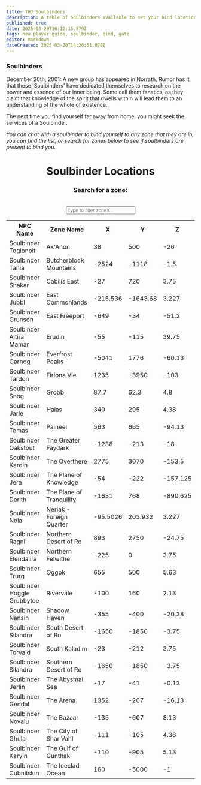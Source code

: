 ```yaml
---
title: THJ Soulbinders
description: A table of Soulbinders available to set your bind location across Norrath!
published: true
date: 2025-03-20T16:12:15.579Z
tags: new player guide, soulbinder, bind, gate
editor: markdown
dateCreated: 2025-03-20T14:20:51.078Z
---
```


<div class="blurb-container">
    <h3>Soulbinders</h3>
    <p>
        December 20th, 2001: A new group has appeared in Norrath. Rumor has it that these 'Soulbinders' 
        have dedicated themselves to research on the power and essence of our inner being. Some call them fanatics, 
        as they claim that knowledge of the spirit that dwells within will lead them to an understanding of the whole of existence. 
    </p>
    <p>
        The next time you find yourself far away from home, you might seek the services of a Soulbinder.
    </p>
    <p class="ooc">
        <em>You can chat with a soulbinder to bind yourself to any zone that they are in, you can find the list, or search for zones below to see if soulbinders are present to bind you.</em>
    </p>
</div>
<div align='center'>
<div class="search-container">
    <h1>Soulbinder Locations</h1>
    <h3>Search for a zone:</h3><br>
    <input type="text" id="searchInput" onkeyup="searchTable()" placeholder="Type to filter zones...">
</div>
<table id="soulbinderTable">
    <tr>
            <th>NPC Name</th>
            <th>Zone Name</th>
            <th>X</th>
            <th>Y</th>
            <th>Z</th>
        </tr>
        <tr>
            <td>Soulbinder Toglonoit</td>
            <td>Ak'Anon</td>
            <td>38</td>
            <td>500</td>
            <td>-26</td>
        </tr>
        <tr>
            <td>Soulbinder Tania</td>
            <td>Butcherblock Mountains</td>
            <td>-2524</td>
            <td>-1118</td>
            <td>-1.5</td>
        </tr>
        <tr>
            <td>Soulbinder Shakar</td>
            <td>Cabilis East</td>
            <td>-27</td>
            <td>720</td>
            <td>3.75</td>
        </tr>
        <tr>
            <td>Soulbinder Jubbl</td>
            <td>East Commonlands</td>
            <td>-215.536</td>
            <td>-1643.68</td>
            <td>3.227</td>
        </tr>
        <tr>
            <td>Soulbinder Grunson</td>
            <td>East Freeport</td>
            <td>-649</td>
            <td>-34</td>
            <td>-51.2</td>
        </tr>
        <tr>
            <td>Soulbinder Altira Mamar</td>
            <td>Erudin</td>
            <td>-55</td>
            <td>-115</td>
            <td>39.75</td>
        </tr>
        <tr>
            <td>Soulbinder Garnog</td>
            <td>Everfrost Peaks</td>
            <td>-5041</td>
            <td>1776</td>
            <td>-60.13</td>
        </tr>
        <tr>
            <td>Soulbinder Tardon</td>
            <td>Firiona Vie</td>
            <td>1235</td>
            <td>-3950</td>
            <td>-103</td>
        </tr>
        <tr>
            <td>Soulbinder Snog</td>
            <td>Grobb</td>
            <td>87.7</td>
            <td>62.3</td>
            <td>4.8</td>
        </tr>
        <tr>
            <td>Soulbinder Jarle</td>
            <td>Halas</td>
            <td>340</td>
            <td>295</td>
            <td>4.38</td>
        </tr>
        <tr>
            <td>Soulbinder Tomas</td>
            <td>Paineel</td>
            <td>563</td>
            <td>665</td>
            <td>-94.13</td>
        </tr>
        <tr>
            <td>Soulbinder Oakstout</td>
            <td>The Greater Faydark</td>
            <td>-1238</td>
            <td>-213</td>
            <td>-18</td>
        </tr>
        <tr>
            <td>Soulbinder Kardin</td>
            <td>The Overthere</td>
            <td>2775</td>
            <td>3070</td>
            <td>-153.5</td>
        </tr>
        <tr>
            <td>Soulbinder Jera</td>
            <td>The Plane of Knowledge</td>
            <td>-54</td>
            <td>-222</td>
            <td>-157.125</td>
        </tr>
        <tr>
            <td>Soulbinder Derith</td>
            <td>The Plane of Tranquility</td>
            <td>-1631</td>
            <td>768</td>
            <td>-890.625</td>
        </tr>
        <!-- Added missing Soulbinders -->
        <tr>
            <td>Soulbinder Nola</td>
            <td>Neriak - Foreign Quarter</td>
            <td>-95.5026</td>
            <td>203.932</td>
            <td>3.227</td>
        </tr>
        <tr>
            <td>Soulbinder Ragni</td>
            <td>Northern Desert of Ro</td>
            <td>893</td>
            <td>2750</td>
            <td>-24.75</td>
        </tr>
        <tr>
            <td>Soulbinder Elendalira</td>
            <td>Northern Felwithe</td>
            <td>-225</td>
            <td>0</td>
            <td>3.75</td>
        </tr>
        <tr>
            <td>Soulbinder Trurg</td>
            <td>Oggok</td>
            <td>655</td>
            <td>500</td>
            <td>5.63</td>
        </tr>
        <tr>
            <td>Soulbinder Hoggle Grubbytoe</td>
            <td>Rivervale</td>
            <td>-100</td>
            <td>160</td>
            <td>2.13</td>
        </tr>
        <tr>
            <td>Soulbinder Nansin</td>
            <td>Shadow Haven</td>
            <td>-355</td>
            <td>-400</td>
            <td>-20.38</td>
        </tr>
        <tr>
            <td>Soulbinder Silandra</td>
            <td>South Desert of Ro</td>
            <td>-1650</td>
            <td>-1850</td>
            <td>-3.75</td>
        </tr>
        <tr>
            <td>Soulbinder Torvald</td>
            <td>South Kaladim</td>
            <td>-23</td>
            <td>-212</td>
            <td>3.75</td>
        </tr>
        <tr>
            <td>Soulbinder Silandra</td>
            <td>Southern Desert of Ro</td>
            <td>-1650</td>
            <td>-1850</td>
            <td>-3.75</td>
        </tr>
        <tr>
            <td>Soulbinder Jerlin</td>
            <td>The Abysmal Sea</td>
            <td>-17</td>
            <td>-41</td>
            <td>-0.13</td>
        </tr>
        <tr>
            <td>Soulbinder Gendal</td>
            <td>The Arena</td>
            <td>1352</td>
            <td>-207</td>
            <td>-16.13</td>
        </tr>
        <tr>
            <td>Soulbinder Novalu</td>
            <td>The Bazaar</td>
            <td>-135</td>
            <td>-607</td>
            <td>8.13</td>
        </tr>
        <tr>
            <td>Soulbinder Ghula</td>
            <td>The City of Shar Vahl</td>
            <td>-111</td>
            <td>-105</td>
            <td>4.38</td>
        </tr>
        <tr>
            <td>Soulbinder Karyin</td>
            <td>The Gulf of Gunthak</td>
            <td>-110</td>
            <td>-905</td>
            <td>5.13</td>
        </tr>
        <tr>
            <td>Soulbinder Cubnitskin</td>
            <td>The Iceclad Ocean</td>
            <td>160</td>
            <td>-5000</td>
            <td>-1</td>
        </tr>
    </table>
</div>